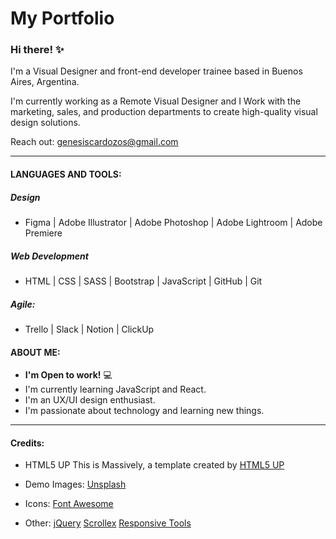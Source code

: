 # My Portfolio

### Hi there! ✨
I'm a Visual Designer and front-end developer trainee based in Buenos Aires, Argentina.

I'm currently working as a Remote Visual Designer and I Work with the marketing, sales, and production departments to create high-quality visual design solutions.

Reach out: genesiscardozos@gmail.com

___

#### LANGUAGES AND TOOLS:

##### Design

- Figma | Adobe Illustrator | Adobe Photoshop | Adobe Lightroom | Adobe Premiere 

##### Web Development

- HTML | CSS | SASS | Bootstrap | JavaScript | GitHub | Git

##### Agile:

- Trello | Slack | Notion | ClickUp

#### ABOUT ME: 
- **I'm Open to work!** 💻
- I'm currently learning JavaScript and React.
- I'm an UX/UI design enthusiast.
- I'm passionate about technology and learning new things.

___

#### Credits:

- HTML5 UP 
        This is Massively, a template created by [HTML5 UP](html5up.net)

- Demo Images:
        [Unsplash](https://unsplash.com/)

- Icons:
	    [Font Awesome](fontawesome.io)

- Other:
	    [jQuery](jquery.com)
	    [Scrollex](github.com/ajlkn/jquery.scrollex)
	    [Responsive Tools](github.com/ajlkn/responsive-tools)
